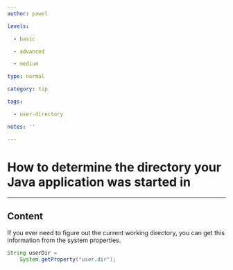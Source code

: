 ```yaml
---
author: pawel

levels:

  - basic

  - advanced

  - medium

type: normal

category: tip

tags:

  - user-directory

notes: ''

---
```

# How to determine the directory your Java application was started in

---
## Content

If you ever need to figure out the current working directory, you can get this information from the system properties.

```java
String userDir = 
    System.getProperty("user.dir");
```